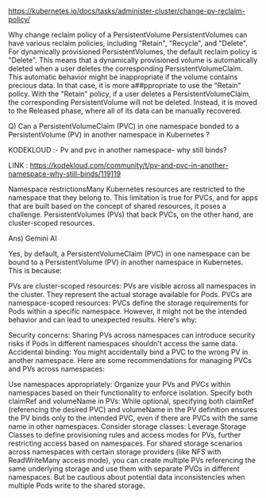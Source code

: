 ##
https://kubernetes.io/docs/tasks/administer-cluster/change-pv-reclaim-policy/

Why change reclaim policy of a PersistentVolume
PersistentVolumes can have various reclaim policies, including "Retain", "Recycle", and "Delete". For dynamically provisioned PersistentVolumes, the default reclaim policy is "Delete". This means that a dynamically provisioned volume is automatically deleted when a user deletes the corresponding PersistentVolumeClaim. This automatic behavior might be inappropriate if the volume contains precious data. In that case, it is more a##ppropriate to use the "Retain" policy. With the "Retain" policy, if a user deletes a PersistentVolumeClaim, the corresponding PersistentVolume will not be deleted. Instead, it is moved to the Released phase, where all of its data can be manually recovered.

Q) Can a PersistentVolumeClaim (PVC) in one namespace bonded to a PersistentVolume (PV) in another namespace in Kubernetes ?


KODEKLOUD :- Pv and pvc in another namespace- why still binds?

LINK : https://kodekloud.com/community/t/pv-and-pvc-in-another-namespace-why-still-binds/119119

Namespace restrictionsMany Kubernetes resources are restricted to the namespace that they belong to. This limitation is true for PVCs, and for apps that are built based on the concept of shared resources, it poses a challenge. PersistentVolumes (PVs) that back PVCs, on the other hand, are cluster-scoped resources.

Ans) Gemini AI

Yes, by default, a PersistentVolumeClaim (PVC) in one namespace can be bound to a PersistentVolume (PV) in another namespace in Kubernetes. This is because:

PVs are cluster-scoped resources: PVs are visible across all namespaces in the cluster. They represent the actual storage available for Pods.
PVCs are namespace-scoped resources: PVCs define the storage requirements for Pods within a specific namespace.
However, it might not be the intended behavior and can lead to unexpected results. Here's why:

Security concerns: Sharing PVs across namespaces can introduce security risks if Pods in different namespaces shouldn't access the same data.
Accidental binding: You might accidentally bind a PVC to the wrong PV in another namespace.
Here are some recommendations for managing PVCs and PVs across namespaces:

Use namespaces appropriately: Organize your PVs and PVCs within namespaces based on their functionality to enforce isolation.
Specify both claimRef and volumeName in PVs: While optional, specifying both claimRef (referencing the desired PVC) and volumeName in the PV definition ensures the PV binds only to the intended PVC, even if there are PVCs with the same name in other namespaces.
Consider storage classes: Leverage Storage Classes to define provisioning rules and access modes for PVs, further restricting access based on namespaces.
For shared storage scenarios across namespaces with certain storage providers (like NFS with ReadWriteMany access mode), you can create multiple PVs referencing the same underlying storage and use them with separate PVCs in different namespaces. But be cautious about potential data inconsistencies when multiple Pods write to the shared storage.
